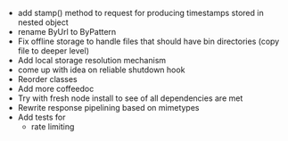   + add stamp() method to request for producing timestamps stored in nested object
  + rename ByUrl to ByPattern
  + Fix offline storage to handle files that should have bin directories (copy file to deeper level)
  + Add local storage resolution mechanism 
  + come up with idea on reliable shutdown hook
  + Reorder classes
  + Add more coffeedoc
  + Try with fresh node install to see of all dependencies are met
  + Rewrite response pipelining based on mimetypes
  + Add tests for
    + rate limiting
